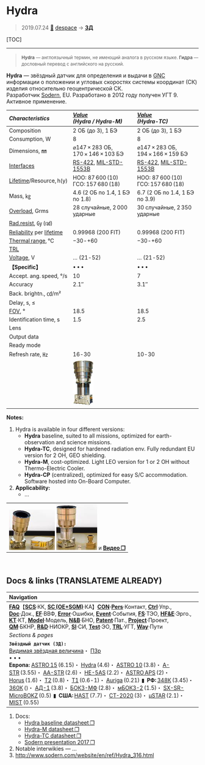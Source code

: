 # Hydra
> 2019.07.24 [🚀](../index/index.md) [despace](index.md) → **[ЗД](sensor.md)**

[TOC]

---

> <small>**Hydra** — англоязычный термин, не имеющий аналога в русском языке. **Гидра** — дословный перевод с английского на русский.</small>

**Hydra** — звёздный датчик для определения и выдачи в [GNC](gnc.md) информации о положении и угловых скоростях системы координат (СК) изделия относительно геоцентрической СК.  
Разработчик [Sodern](zz_sodern.md), EU. Разработано в 2012 году получен УГТ 9. Активное применение.

|*Characteristics*|*[Value](si.md)<br> (Hydra / Hydra-M)*|*[Value](si.md)<br> (Hydra-TC)*|
|:--|:--|:--|
|Composition|2 ОБ (до 3), 1 БЭ|2 ОБ (до 3), 1 БЭ|
|Consumption, W|8|8|
|Dimensions, ㎜|⌀147 × 283 ОБ, 170 × 146 × 103 БЭ|⌀147 × 283 ОБ, 194 × 166 × 159 БЭ|
|[Interfaces](interface.md)|[RS-422](rs_xxx.md), [MIL-STD-1553B](mil_std_1553.md)|[RS-422](rs_xxx.md), [MIL-STD-1553B](mil_std_1553.md)|
|[Lifetime](lifetime.md)/Resource, h(y)|НОО: 87 600 (10)<br> ГСО: 157 680 (18)|НОО: 87 600 (10)<br> ГСО: 157 680 (18)|
|Mass, ㎏|4.6 (2 ОБ по 1.4, 1 БЭ по 1.8)|6.7 (2 ОБ по 1.4, 1 БЭ по 3.9)|
|[Overload](vibration.md), Grms|28 случайные, 2 000 ударные|30 случайные, 2 350 ударные|
|[Rad.resist](ion_rad.md), ㏉ (㎭)| | |
|[Reliability](qm.md) per [lifetime](lifetime.md)|0.99968 (200 FIT)|0.99968 (200 FIT)|
|[Thermal range](tcs.md), ℃|−30 ‑ +60|−30 ‑ +60|
|[TRL](trl.md)| | |
|[Voltage](voltage.md), V|… (21 ‑ 52)|… (21 ‑ 52)|
|**【Specific】**|• • •|• • •|
|Accept. ang. speed, °/s|10|7|
|Accuracy|2.1″|3.1″|
|Back. brightn., ㏅/m²| | |
|Delay, s, ≤| | |
|[FOV](fov.md), °|18.5|18.5|
|Identification time, s|1.5|2.5|
|Lens| | |
|Output data| | |
|Ready mode| | |
|Refresh rate, ㎐|16 ‑ 30|10 ‑ 30|
| |[![](f/sensor/h/hydra_pic2_thumb.jpg)](f/sensor/h/hydra_pic2.jpg)| |

**Notes:**

   1. Hydra is available in four different versions:
      - **Hydra** baseline, suited to all missions, optimized for earth-observation and science missions.
      - **Hydra-TC**, designed for hardened radiation env. Fully redundant EU version for 2 OH, GEO shielding.
      - **Hydra-M**, cost-optimized. Light LEO version for 1 or 2 OH without Thermo-Electric Cooler.
      - **Hydra-CP** (centralized), optimized for easy S/C accommodation. Software hosted into On-Board Computer.
   1. **Applicability:**
      - …

| |
|:--|
|[![](f/sensor/h/hydra_pic1_thumb.jpg)](f/sensor/h/hydra_pic1.jpg) [![](f/sensor/a/auriga_hydra_pic1_thumb.jpg)](f/sensor/a/auriga_hydra_pic1.jpg) и **[Видео ❐](f/sensor/h/hydra_logo_sodern.mkv)**|



<p style="page-break-after:always"> </p>

## Docs & links (TRANSLATEME ALREADY)
|Navigation|
|:--|
|**[FAQ](faq.md)**【**[SCS](scs.md)**·КК, **[SC (OE+SGM)](sc.md)**·КА】**[CON](contact.md)·[Pers](person.md)**·Контакт, **[Ctrl](control.md)**·Упр., **[Doc](doc.md)**·Док., **[EF](ef.md)**·ВВФ, **[Error](error.md)**·Ошибки, **[Event](event.md)**·События, **[FS](fs.md)**·ТЭО, **[HF&E](hfe.md)**·Эрго., **[KT](kt.md)**·КТ, **[Model](model.md)**·Модель, **[N&B](nnb.md)**·БНО, **[Patent](патент.md)**·Пат., **[Project](project.md)**·Проект, **[QM](qm.md)**·БКНР, **[R&D](rnd.md)**·НИОКР, **[SI](si.md)**·СИ, **[Test](test.md)**·ЭО, **[TRL](trl.md)**·УГТ, **[Way](way.md)**·Пути|
|*Sections & pages*|
|**`Звёздный датчик (ЗД):`**<br> [Видимая звёздная величина](app_mag.md)・ [ПЗр](fov.md)<br>• • •<br> **Европа:** [ASTRO 15](astro_15.md) (6.15)・ [Hydra](hydra.md) (4.6)・ [ASTRO 10](astro_10.md) (3.8)・ [A-STR](a_str.md) (3.55)・ [AA-STR](aa_str.md) (2.6)・ [HE-5AS](he_5as.md) (2.2)・ [ASTRO APS](astro_aps.md) (2)・ [Horus](horus.md) (1.6)・ [T2](t2.md) (0.8)・ [T1](t1.md) (0.6 ‑ 1)・ [Auriga](auriga.md) (0.21)  ▮  **РФ:** [348К](348k.md) (3.45)・ [360К](360k.md) ()・ [АД-1](ad_1.md) (3.8)・ [БОКЗ-МФ](bokz_mf.md) (2.8)・ [мБОКЗ-2](мбокз_2.md) (1.5)・ [SX-SR-MicroBOKZ](sx_sr_microbokz.md) (0.5)  ▮  **США:** [HAST](hast.md) (7.7)・ [CT-2020](ct_2020.md) (3)・ [µSTAR](mustar.md) (2.1)・ [MIST](mist.md) (0.55) |

   1. Docs:
      - [Hydra baseline datasheet ❐](f/sensor/h/hydra_baseline_datasheet.pdf)
      - [Hydra-M datasheet ❐](f/sensor/h/hydra_m_datasheet.pdf)
      - [Hydra-TC datasheet ❐](f/sensor/h/hydra_tc_datasheet.pdf)
      - [Sodern presentation 2017 ❐](f/sensor/sodern_presentation_2017.pdf)
   1. Notable interwikies — …
   1. <http://www.sodern.com/website/en/ref/Hydra_316.html>

